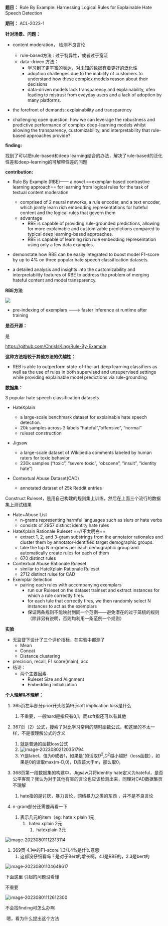 **题目：** Rule By Example: Harnessing Logical Rules for Explainable Hate Speech Detection

**期刊：** ACL-2023-1

**针对场景、问题：**

* content moderation， 检测不良言论
  * rule-based方法 : 过于特异性，或者过于宽泛
  * data-driven 方法：
    * 学习到了更丰富的表达，对未知的数据有着更好的泛化性
    * adoption challenges due to the inability of customers to understand how these complex models reason about their decisions
    * data-driven models lack transparency and explainability, ofen leading to mistrust from eveyday users and a lack of adoption by many platforms.

* the forefront of demands: explainability and transparency
* challenging open question: how we can leverage the robustness and predictive performance of complex deep-learning models whilst allowing the transparency, customizability, and interpretability that rule-based approaches provide?

**finding:**

找到了可以把rule-based和deep learning结合的办法，解决了rule-based的泛化性差和deep-learning的可解释性差的问题

**contribution:**

* Rule By Example (RBE)—— a novel ==exemplar-based contrastive learning approach== for learning from logical rules for the task of textual content moderation 
  * comprised of 2 neural networks, a rule encoder, and a text encoder, which jointly learn rich embedding representations for hateful content and the logical rules that govern them
  * advantage
    * RBE is capable of providing rule-grounded predictions, allowing for more explainable and customizable predictions compared to typical deep learning-based approaches.
    * RBE is capable of learning rich rule embedding representation using only a few data examples.
  
* demonstate how RBE can be easily integrated to boost model F1-score by up to 4%  on three popular hate speech classification datasets.

* a detailed analysis and insights into the customizability and interpretability features of RBE to address the problem of merging hateful content and model transparency.

 

 **RBE方法**

![ ](C:\Users\yyyyyy\AppData\Roaming\Typora\typora-user-images\image-20230731122157390.png)

* pre-indexing of exemplars ---> faster inference at runtime after training

**是否开源：**

 是

https://github.com/ChrisIsKing/Rule-By-Example

 

**这种方法相较于其他方法的优越性：**

* REB is able to outperform state-of-the-art deep learning classifiers as well as the use of rules in both supervised and unsupervised settings while providing explainable model predictions via rule-grounding

 

**数据集：**

 3 popular hate speech classification datasets

* HateXplain
  * a large-scale benchmark dataset for explainable hate speech detection.
  * 20k samples across 3 labels “hateful”,”offensive”, “normal”
  * ruleset construction

* Jigsaw
  * a large-scale dataset of Wikipedia comments labeled by human raters for toxic behavior
  * 230k samples (“toxic”, “severe toxic”, “obscene”, “insult”, “identity hate”)

* Contextual Abuse Dataset(CAD)
  * annotated dataset of 25k Reddit entries 

Construct Ruleset，是用自己构建的规则集上训练，然后在上面三个流行的数据集上测试结果 

* Hate+Abuse List
  * n-grams representing harmful languages such as slurs or hate verbs
  * consists of 2957 distinct identity hate rules
* HateXplain Rationale Ruleset  ==//不太明白==
  * extract 1, 2, and 3-gram substrings from the annotator rationales and cluster them by annotator-identified target demographic groups.
  * take the top N n-grams per each demographic group and automatically create rules for each of them
  * 670 distinct rules
* Contextual Abuse Rationale Ruleset
  * similar to HateXplain Rationale Ruleset
  * 2712 distinct rulse for CAD
* Exemplar Selection
  * pairing each rules with accompanying exemplars
    * run our Ruleset on the dataset trainset and extract instances for which a rule correctly fires.
    * for each tule that correctly fires, we then randomly select N instances to act as the exemplars
    * 保证两条规则不能映射到同一个范例——避免潜在的过于笼统的规则（除非另有说明，否则均利用一条范例一个规则）


**实验**

* 无监督下设计了三个评价指标，在实验中都测了
  * Mean
  * Concat
  * Distance clustering 
* precision, recall, F1 score(main), acc
* 结论：
  * 两个主要因素
    * Ruleset Size and Alignment
    * Embedding Initialization

**个人理解&不理解：**

1. 365页左半部分prior开头段第9行soft implication loss是什么
   1. 不重要，一般hard是指只有0,1，而soft指还可以有其他

2. 367页（2）公式，搜索了对比学习常用的随时函数公式，和这里的不太一样，不是很理解公式的含义
   1. 就是普通的函数loss公式
   2. ![image-20230802120351794](C:\Users\yyyyyy\AppData\Roaming\Typora\typora-user-images\image-20230802120351794.png)
   3. Yt是label，值为0或者1，如果是1的话取$D^2$,$D^2$越小越好（loss函数），如果是0的话取max(m-D,0)，D应该大于m，那么取0。

3. 368页第一段数据集的构建中，Jigsaw只将identity hate定义为hateful，是否公平客观？我认为对于其他有害的言论也应该检测出来，同理对CAD数据集页不理解
   1. hate指的是讨厌，暴力言论，网络暴力之类的东西 ，并不是不良言论

4. n-gram部分还需要再看一下
   1. 表示几元的item（eg: hate x plain  1元
      1. ​								hatex xplain 2元
         1. ​						hatexplain 3元 


![image-20230801112313114](C:\Users\yyyyyy\AppData\Roaming\Typora\typora-user-images\image-20230801112313114.png)

1. 369页 4.1中的F1-score 1.3/1.4%是什么意思
   1. 这都没仔细看吗？是对于Bert的增长啊，4.1是RBE的，2.3是bert的


![image-20230801104648617](C:\Users\yyyyyy\AppData\Roaming\Typora\typora-user-images\image-20230801104648617.png)

下面这里 引起的问题没看懂

不重要

![image-20230801112612300](C:\Users\yyyyyy\AppData\Roaming\Typora\typora-user-images\image-20230801112612300.png)

不会找finding可怎么办啊

​	嗯，看为什么提出这个方法


